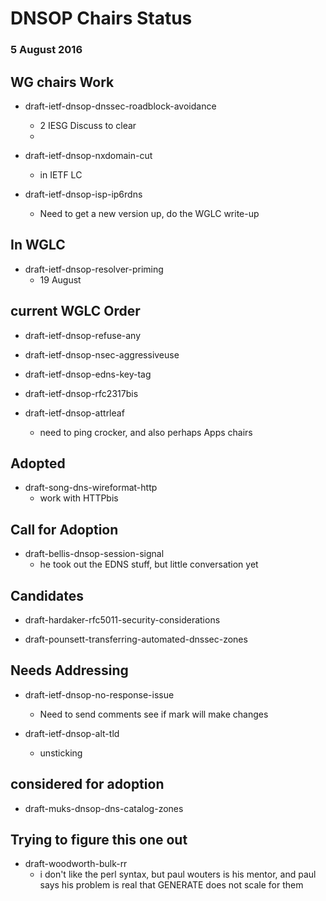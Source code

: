 # DNSOP Chairs Status
### 5 August 2016

## WG chairs Work

* draft-ietf-dnsop-dnssec-roadblock-avoidance
    - 2 IESG Discuss to clear
    - 
* draft-ietf-dnsop-nxdomain-cut
    - in IETF LC

* draft-ietf-dnsop-isp-ip6rdns
    - Need to get a new version up, do the WGLC write-up
    
## In WGLC

* draft-ietf-dnsop-resolver-priming
    - 19 August

## current WGLC Order
  
* draft-ietf-dnsop-refuse-any

* draft-ietf-dnsop-nsec-aggressiveuse

* draft-ietf-dnsop-edns-key-tag

* draft-ietf-dnsop-rfc2317bis

* draft-ietf-dnsop-attrleaf
    - need to ping crocker, and also perhaps Apps chairs

## Adopted

* draft-song-dns-wireformat-http
    - work with HTTPbis
    
## Call for Adoption

* draft-bellis-dnsop-session-signal
    - he took out the EDNS stuff, but little conversation yet

## Candidates

* draft-hardaker-rfc5011-security-considerations

* draft-pounsett-transferring-automated-dnssec-zones

## Needs Addressing

* draft-ietf-dnsop-no-response-issue
    - Need to send comments see if mark will make changes

* draft-ietf-dnsop-alt-tld
    - unsticking
      
## considered for adoption

* draft-muks-dnsop-dns-catalog-zones

## Trying to figure this one out

* draft-woodworth-bulk-rr
    - i don't like the perl syntax, but paul wouters is his mentor, and paul says his problem is real that GENERATE does not scale for them
